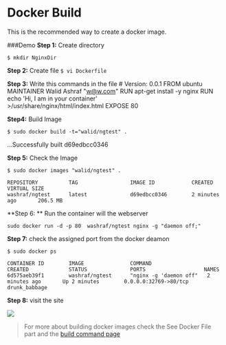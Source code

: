# Docker Build

This is the recommended way to create a docker image.

###Demo
**Step 1:** Create directory

```$ mkdir NginxDir```

**Step 2:** Create file
```$ vi Dockerfile```

**Step 3:** Write this commands in the file
    # Version: 0.0.1
    FROM ubuntu
    MAINTAINER Walid Ashraf "w@w.com"
    RUN apt-get install -y nginx
    RUN echo 'Hi, I am in your container' \
    >/usr/share/nginx/html/index.html
    EXPOSE 80

**Step4:** Build Image

```$ sudo docker build -t="walid/ngtest" .```

…Successfully built d69edbcc0346

**Step 5:** Check the Image

```$ sudo docker images "walid/ngtest" .```

    REPOSITORY          TAG                 IMAGE ID            CREATED             VIRTUAL SIZE
    washraf/ngtest      latest              d69edbcc0346        2 minutes ago       206.5 MB
**Step 6: ** Run the container will the webserver

```sudo docker run -d -p 80  washraf/ngtest nginx -g "daemon off;"```

**Step 7:** check the assigned port from the docker deamon

```$ sudo docker ps```	

    CONTAINER ID        IMAGE               COMMAND                  CREATED             STATUS              PORTS                   NAMES
    6d575aeb39f1        washraf/ngtest      "nginx -g 'daemon off"   2 minutes ago       Up 2 minutes        0.0.0.0:32769->80/tcp   drunk_babbage
**Step 8:** visit the site

![](S3_Site.jpg)

>For more about building docker images check the See Docker File part and the [build command page](https://docs.docker.com/reference/commandline/build/)